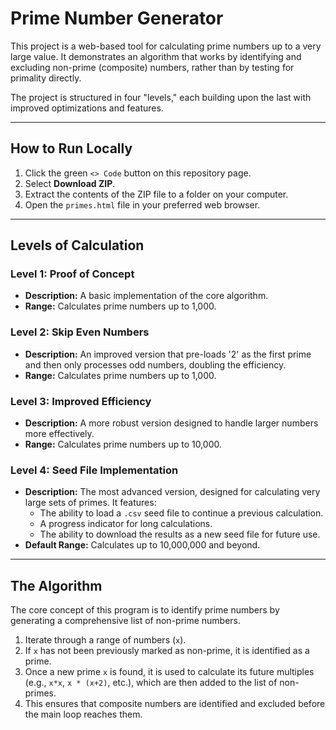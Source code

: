 # Prime Number Generator

This project is a web-based tool for calculating prime numbers up to a very large value. It demonstrates an algorithm that works by identifying and excluding non-prime (composite) numbers, rather than by testing for primality directly.

The project is structured in four "levels," each building upon the last with improved optimizations and features.

---

## How to Run Locally

1.  Click the green `<> Code` button on this repository page.
2.  Select **Download ZIP**.
3.  Extract the contents of the ZIP file to a folder on your computer.
4.  Open the `primes.html` file in your preferred web browser.

---

## Levels of Calculation

### Level 1: Proof of Concept
* **Description:** A basic implementation of the core algorithm.
* **Range:** Calculates prime numbers up to 1,000.

### Level 2: Skip Even Numbers
* **Description:** An improved version that pre-loads '2' as the first prime and then only processes odd numbers, doubling the efficiency.
* **Range:** Calculates prime numbers up to 1,000.

### Level 3: Improved Efficiency
* **Description:** A more robust version designed to handle larger numbers more effectively.
* **Range:** Calculates prime numbers up to 10,000.

### Level 4: Seed File Implementation
* **Description:** The most advanced version, designed for calculating very large sets of primes. It features:
    * The ability to load a `.csv` seed file to continue a previous calculation.
    * A progress indicator for long calculations.
    * The ability to download the results as a new seed file for future use.
* **Default Range:** Calculates up to 10,000,000 and beyond.

---

## The Algorithm

The core concept of this program is to identify prime numbers by generating a comprehensive list of non-prime numbers.

1.  Iterate through a range of numbers (`x`).
2.  If `x` has not been previously marked as non-prime, it is identified as a prime.
3.  Once a new prime `x` is found, it is used to calculate its future multiples (e.g., `x*x`, `x * (x+2)`, etc.), which are then added to the list of non-primes.
4.  This ensures that composite numbers are identified and excluded before the main loop reaches them.
